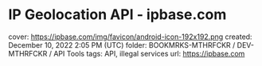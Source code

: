 # IP Geolocation API - ipbase.com

cover: https://ipbase.com/img/favicon/android-icon-192x192.png
created: December 10, 2022 2:05 PM (UTC)
folder: BOOKMRKS-MTHRFCKR / DEV-MTHRFCKR / API Tools
tags: API, illegal services
url: https://ipbase.com